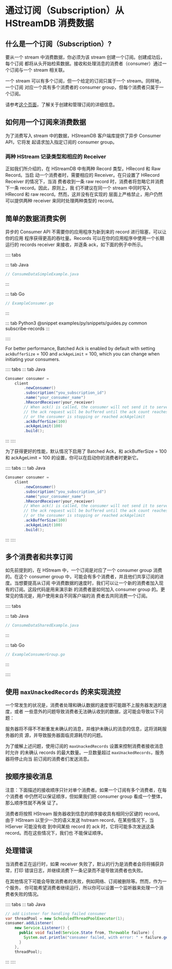 # 通过订阅（Subscription）从 HStreamDB 消费数据

## 什么是一个订阅（Subscription）?

要从一个 stream 中消费数据，你必须为该 stream 创建一个订阅。创建成功后，每个订阅
都将从头开始检索数据。接收和处理消息的消费者（consumer）通过一个订阅与一个
stream 相关联。

一个 stream 可以有多个订阅，但一个给定的订阅只属于一个 stream。同样地，一个订阅
对应一个具有多个消费者的 consumer group，但每个消费者只属于一个订阅。

请参考[这个页面](./subscription.md)，了解关于创建和管理订阅的详细信息。

## 如何用一个订阅来消费数据

为了消费写入 stream 中的数据，HStreamDB 客户端库提供了异步 Consumer API，它将发
起请求加入指定订阅的 consumer group。

### 两种 HStream 记录类型和相应的 Receiver

正如我们所介绍的，在 HStreamDB 中有两种 Record 类型，HRecord 和 Raw Record。当启
动一个消费者时，需要相应的 Receiver。在只设置了 HRecord Receiver 的情况下，当消
费者收到一条 raw record 时，消费者将忽略它并消费下一条 record。因此，原则上，我
们不建议在同一个 stream 中同时写入 HRecord 和 raw record。然而，这并没有在实现的
层面上严格禁止，用户仍然可以提供两种 receiver 来同时处理两种类型的 record。

## 简单的数据消费实例

异步的 Consumer API 不需要你的应用程序为新到来的 record 进行阻塞，可以让你的应用
程序获得更高的吞吐量。Records 可以在你的应用程序中使用一个长期运行的 records
receiver 来接收，并逐条 ack，如下面的例子中所示。

:::: tabs

::: tab Java

```java
// ConsumeDataSimpleExample.java
```

:::

::: tab Go

```go
// ExampleConsumer.go
```

:::

::: tab Python3
@snippet examples/py/snippets/guides.py common subscribe-records
:::

::::

For better performance, Batched Ack is enabled by default with setting
`ackBufferSize` = 100 and `ackAgeLimit` = 100, which you can change when
initiating your consumers.

:::: tabs
::: tab Java

```java
Consumer consumer =
    client
        .newConsumer()
        .subscription("you_subscription_id")
        .name("your_consumer_name")
        .hRecordReceiver(your_receiver)
        // When ack() is called, the consumer will not send it to servers immediately,
        // the ack request will be buffered until the ack count reaches ackBufferSize
        // or the consumer is stopping or reached ackAgelimit
        .ackBufferSize(100)
        .ackAgeLimit(100)
        .build();
```

:::
::::

为了获得更好的性能，默认情况下启用了 Batched Ack，和 ackBufferSize = 100 和
ackAgeLimit = 100 的设置，你可以在启动你的消费者时更新它。

:::: tabs
::: tab Java

```java
Consumer consumer =
    client
        .newConsumer()
        .subscription("you_subscription_id")
        .name("your_consumer_name")
        .hRecordReceiver(your_receiver)
        // When ack() is called, the consumer will not send it to servers immediately,
        // the ack request will be buffered until the ack count reaches ackBufferSize
        // or the consumer is stopping or reached ackAgelimit
        .ackBufferSize(100)
        .ackAgeLimit(100)
        .build();
```

:::
::::

## 多个消费者和共享订阅

如先前提到的，在 HStream 中，一个订阅是对应了一个 consumer group 消费的。在这个
consumer group 中，可能会有多个消费者，并且他们共享订阅的进度。当想要提高从订阅
中消费数据的速度时，我们可以让一个新的消费者加入现有的订阅。这段代码是用来演示新
的消费者是如何加入 consumer group 的。更常见的情况是，用户使用来自不同客户端的消
费者去共同消费一个订阅。

:::: tabs

::: tab Java

```java
// ConsumeDataSharedExample.java
```

:::

::: tab Go

```go
// ExampleConsumerGroup.go
```

:::

::::

## 使用 `maxUnackedRecords` 的来实现流控

一个常发生的状况是，消费者处理和确认数据的速度很可能跟不上服务器发送的速度，或者
一些意外的问题导致消费者无法确认收到的数据，这可能会导致以下问题：

服务器将不得不不断重发未确认的消息，并维护未确认的消息的信息，这将消耗服务器的资
源，并导致服务器面临资源耗尽的问题。

为了缓解上述问题，使用订阅的 `maxUnackedRecords` 设置来控制消费者接收消息时允许
的未确认 records 的最大数量。一旦数量超过 `maxUnackedRecords`，服务器将停止向当
前订阅的消费者们发送消息。

## 按顺序接收消息

注意：下面描述的接收顺序只针对单个消费者。如果一个订阅有多个消费者，在每个消费者
中仍然可以保证顺序，但如果我们把 consumer group 看成一个整体，那么顺序性就不再保
证了。

消费者将按照 HStream 服务器收到信息的顺序接收具有相同分区键的 record。由于
HStream 以至少一次的语义发送 hstream record，在某些情况下，当 HServer 可能没有收
到中间某些 record 的 ack 时，它将可能多次发送这条 record。而在这些情况下，我们也
不能保证顺序。

## 处理错误

当消费者正在运行时，如果 receiver 失败了，默认的行为是消费者会将将捕获异常，打印
错误日志，并继续消费下一条记录而不是导致消费者也失败。

在其他情况下可能会导致消费者的失败，例如网络、订阅被删除等。然而，作为一个服务，
你可能希望消费者继续运行，所以你可以设置一个监听器来处理一个消费者失败的情况。

:::: tabs
::: tab Java

```java
// add Listener for handling failed consumer
var threadPool = new ScheduledThreadPoolExecutor(1);
consumer.addListener(
    new Service.Listener() {
      public void failed(Service.State from, Throwable failure) {
        System.out.println("consumer failed, with error: " + failure.getMessage());
      }
    },
    threadPool);
```

:::
::::
